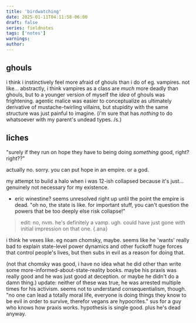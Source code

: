 ```yaml
---
title: 'birdwatching'
date: 2025-01-11T04:11:58-06:00
draft: false
series: fieldnotes
tags: ['notes']
warnings:
author:
---
```


## ghouls
i think i instinctively feel more afraid of ghouls than i do of eg. vampires. not like... abstractly, i think vampires as a class are *much* more deadly than ghouls, but to a younger version of myself the *idea* of ghouls was frightening. agentic malice was easier to conceptualize as ultimately derivative of mustache-twirling villains, but stupidity with the same structure was just painful to imagine. (i'm sure that has *nothing* to do whatsoever with my parent's undead types. /s.)

## liches
"surely if they run on hope they have to being doing *something* good, right? right??"

actually no. sorry. you can put hope in an empire. or a god.

my attempt to build a halo when i was 12-ish collapsed because it's just... genuinely not necessary for my existence. 

- eric winestine? seems unresolved right up until the point the empire is dead. "oh no, the state is like. for important stuff, you can't question the powers that be too deeply else risk collapse!" 

> edit: no, nvm. he's definitely a vamp. ugh. could have just gone with initial impression on that one.
> {.ana}

i think he vexes like. eg noam chomsky, maybe. seems like he 'wants' really bad to explain state-level power dynamics and other fuckoff huge forces that control people's lives, but then subs in evil as a reason for doing that.

(not that chomsky was good, i have no idea what he did other than write some more-informed-about-state-reality books. maybe his praxis was really good and he was just good at deception. or maybe he didn't do a damn thing.) update: neither of these was true, he was arrested multiple times for his activism. seems not to understand consequentialism, though. "no one can lead a totally moral life, everyone is doing things they know to be evil in order to survive, therefor vegans are hypocrites." sus for a guy who knows how praxis works. hypothesis is single good. plus he's dead anyway.

